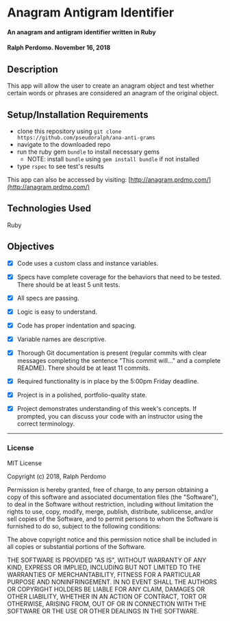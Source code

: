 # Anagram Antigram Identifier

#### An anagram and antigram identifier written in Ruby

#### Ralph Perdomo. November 16, 2018

## Description
This app will allow the user to create an anagram object and test whether certain words or phrases are considered an anagram of the original object.

## Setup/Installation Requirements

* clone this repository using `git clone https://github.com/pseudoralph/ana-anti-grams`
* navigate to the downloaded repo
* run the ruby gem `bundle` to install necessary gems
  * NOTE: install `bundle` using `gem install bundle` if not installed
* type `rspec` to see test's results

This app can also be accessed by visiting: [http://anagram.prdmo.com/](http://anagram.prdmo.com/)

## Technologies Used

Ruby

## Objectives
- [x] Code uses a custom class and instance variables.

- [x] Specs have complete coverage for the behaviors that need to be tested. There should be at least 5 unit tests.

- [x] All specs are passing.

- [x] Logic is easy to understand.

- [x] Code has proper indentation and spacing.

- [x] Variable names are descriptive.

- [x] Thorough Git documentation is present (regular commits with clear messages completing the sentence "This commit will..." and a complete README). There should be at least 11 commits.

- [x] Required functionality is in place by the 5:00pm Friday deadline.

- [x] Project is in a polished, portfolio-quality state.

- [x] Project demonstrates understanding of this week's concepts. If prompted, you can discuss your code with an instructor using the correct terminology.

---

### License

MIT License

Copyright (c) 2018, Ralph Perdomo

Permission is hereby granted, free of charge, to any person obtaining a copy
of this software and associated documentation files (the "Software"), to deal
in the Software without restriction, including without limitation the rights
to use, copy, modify, merge, publish, distribute, sublicense, and/or sell
copies of the Software, and to permit persons to whom the Software is
furnished to do so, subject to the following conditions:

The above copyright notice and this permission notice shall be included in all
copies or substantial portions of the Software.

THE SOFTWARE IS PROVIDED "AS IS", WITHOUT WARRANTY OF ANY KIND, EXPRESS OR
IMPLIED, INCLUDING BUT NOT LIMITED TO THE WARRANTIES OF MERCHANTABILITY,
FITNESS FOR A PARTICULAR PURPOSE AND NONINFRINGEMENT. IN NO EVENT SHALL THE
AUTHORS OR COPYRIGHT HOLDERS BE LIABLE FOR ANY CLAIM, DAMAGES OR OTHER
LIABILITY, WHETHER IN AN ACTION OF CONTRACT, TORT OR OTHERWISE, ARISING FROM,
OUT OF OR IN CONNECTION WITH THE SOFTWARE OR THE USE OR OTHER DEALINGS IN THE
SOFTWARE.
